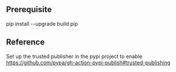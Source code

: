 ## Prerequisite
pip install --upgrade build pip

## Reference

Set up the trusted publisher in the pypi project to enable
https://github.com/pypa/gh-action-pypi-publish#trusted-publishing
